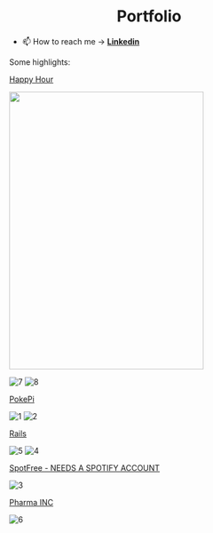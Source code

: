 <h1 align="center">Portfolio</h1>

- 📫 How to reach me -> **[Linkedin](https://www.linkedin.com/in/emoreiravirtus/)**

Some highlights:


[Happy Hour](https://teste-oowlish-c9315.web.app/)

<img src="https://user-images.githubusercontent.com/56691312/205151998-78897ec0-8f01-4748-b51b-6708130013d3.gif" width="350" height="500">

![7](https://user-images.githubusercontent.com/56691312/205151998-78897ec0-8f01-4748-b51b-6708130013d3.gif)
![8](https://user-images.githubusercontent.com/56691312/205152003-8d3458e5-a7fd-421e-9ae8-31e876b30616.gif)

[PokePi](https://pokemonbattle-acccf.web.app/)

![1](https://user-images.githubusercontent.com/56691312/205147854-cde881be-30c9-4384-b179-d1bd312a9e71.gif)
![2](https://user-images.githubusercontent.com/56691312/205148234-5959898a-b042-4066-b787-da9127763e92.gif)

[Rails](https://emoreiravirtus.github.io/Railsware)

![5](https://user-images.githubusercontent.com/56691312/205150653-c413ec61-a399-4852-9873-dccfd4d173f6.gif)
![4](https://user-images.githubusercontent.com/56691312/205150679-81e5fb5f-5b4e-4762-9d33-d8e4e4f1d4f4.gif)

[SpotFree - NEEDS A SPOTIFY ACCOUNT](https://spotfree-84208.web.app/)

![3](https://user-images.githubusercontent.com/56691312/205148880-163d495a-4be1-4c8d-acba-696c2dba8e3b.gif)

[Pharma INC](https://pharma-inc-elias.web.app/)

![6](https://user-images.githubusercontent.com/56691312/205151302-dd477ecb-6e39-41d9-9452-538baac4430c.gif)


